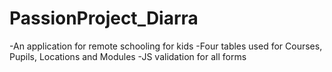 # PassionProject_Diarra
-An application for remote schooling for kids
-Four tables used for Courses, Pupils, Locations and Modules
-JS validation for all forms
